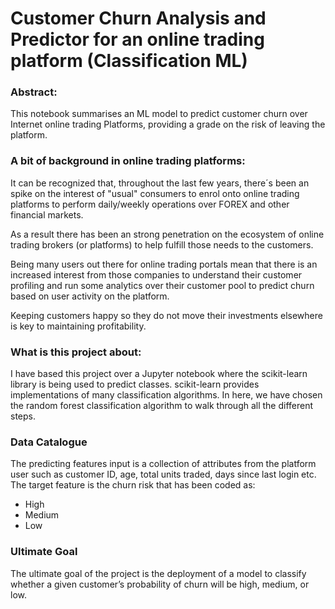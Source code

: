 # Customer Churn Analysis and Predictor for an online trading platform (Classification ML)

### Abstract:
This notebook summarises an ML model to predict customer churn over Internet online trading Platforms, providing a grade on the risk of leaving the platform.


### A bit of background in online trading platforms:
It can be recognized that, throughout the last few years, there´s been an spike on the interest of "usual" consumers to enrol onto online trading platforms to perform daily/weekly operations over FOREX and other financial markets.

As a result there has been an strong penetration on the ecosystem of online trading brokers (or platforms) to help fulfill those needs to the customers.

Being many users out there for online trading portals mean that there is an increased interest from those companies to understand their customer profiling and run some analytics over their customer pool to predict churn based on user activity on the platform.

Keeping customers happy so they do not move their investments elsewhere is key to maintaining profitability.


### What is this project about:
I have based this project over a Jupyter notebook where the scikit-learn library is being used to predict classes. scikit-learn provides implementations of many classification algorithms. In here, we have chosen the random forest classification algorithm to walk through all the different steps.


### Data Catalogue

The predicting features input is a collection of attributes from the platform user such as customer ID, age, total units traded, days since last login etc. The target feature is the churn risk that has been coded as:
* High
* Medium
* Low

### Ultimate Goal

The ultimate goal of the project is the deployment of a model to classify whether a given customer’s probability of churn will be high, medium, or low.
